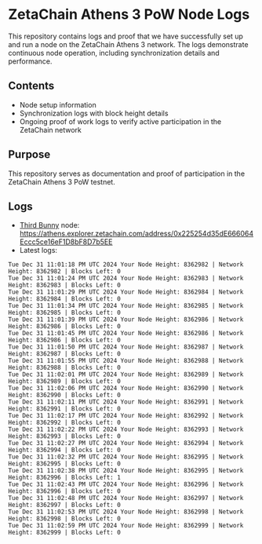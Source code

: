 # ZetaChain Athens 3 PoW Node Logs
This repository contains logs and proof that we have successfully set up and run a node on the ZetaChain Athens 3 network. The logs demonstrate continuous node operation, including synchronization details and performance.

## Contents
- Node setup information
- Synchronization logs with block height details
- Ongoing proof of work logs to verify active participation in the ZetaChain network

## Purpose
This repository serves as documentation and proof of participation in the ZetaChain Athens 3 PoW testnet.

## Logs

- [Third Bunny](https://thirdbunny.xyz/) node: https://athens.explorer.zetachain.com/address/0x225254d35dE666064Eccc5ce16eF1D8bF8D7b5EE
- Latest logs:
```
Tue Dec 31 11:01:18 PM UTC 2024 Your Node Height: 8362982 | Network Height: 8362982 | Blocks Left: 0
Tue Dec 31 11:01:24 PM UTC 2024 Your Node Height: 8362983 | Network Height: 8362983 | Blocks Left: 0
Tue Dec 31 11:01:29 PM UTC 2024 Your Node Height: 8362984 | Network Height: 8362984 | Blocks Left: 0
Tue Dec 31 11:01:34 PM UTC 2024 Your Node Height: 8362985 | Network Height: 8362985 | Blocks Left: 0
Tue Dec 31 11:01:39 PM UTC 2024 Your Node Height: 8362986 | Network Height: 8362986 | Blocks Left: 0
Tue Dec 31 11:01:45 PM UTC 2024 Your Node Height: 8362986 | Network Height: 8362986 | Blocks Left: 0
Tue Dec 31 11:01:50 PM UTC 2024 Your Node Height: 8362987 | Network Height: 8362987 | Blocks Left: 0
Tue Dec 31 11:01:55 PM UTC 2024 Your Node Height: 8362988 | Network Height: 8362988 | Blocks Left: 0
Tue Dec 31 11:02:01 PM UTC 2024 Your Node Height: 8362989 | Network Height: 8362989 | Blocks Left: 0
Tue Dec 31 11:02:06 PM UTC 2024 Your Node Height: 8362990 | Network Height: 8362990 | Blocks Left: 0
Tue Dec 31 11:02:11 PM UTC 2024 Your Node Height: 8362991 | Network Height: 8362991 | Blocks Left: 0
Tue Dec 31 11:02:17 PM UTC 2024 Your Node Height: 8362992 | Network Height: 8362992 | Blocks Left: 0
Tue Dec 31 11:02:22 PM UTC 2024 Your Node Height: 8362993 | Network Height: 8362993 | Blocks Left: 0
Tue Dec 31 11:02:27 PM UTC 2024 Your Node Height: 8362994 | Network Height: 8362994 | Blocks Left: 0
Tue Dec 31 11:02:32 PM UTC 2024 Your Node Height: 8362995 | Network Height: 8362995 | Blocks Left: 0
Tue Dec 31 11:02:38 PM UTC 2024 Your Node Height: 8362995 | Network Height: 8362996 | Blocks Left: 1
Tue Dec 31 11:02:43 PM UTC 2024 Your Node Height: 8362996 | Network Height: 8362996 | Blocks Left: 0
Tue Dec 31 11:02:48 PM UTC 2024 Your Node Height: 8362997 | Network Height: 8362997 | Blocks Left: 0
Tue Dec 31 11:02:53 PM UTC 2024 Your Node Height: 8362998 | Network Height: 8362998 | Blocks Left: 0
Tue Dec 31 11:02:59 PM UTC 2024 Your Node Height: 8362999 | Network Height: 8362999 | Blocks Left: 0
```
